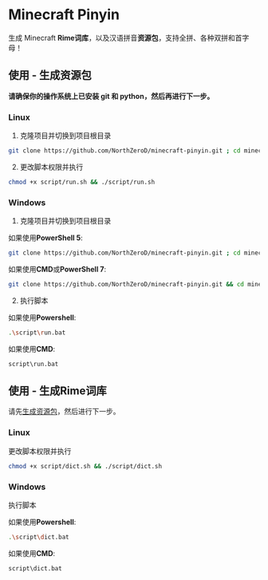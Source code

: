 # Minecraft Pinyin

生成 Minecraft **Rime词库**，以及汉语拼音**资源包**，支持全拼、各种双拼和首字母！

## 使用 - 生成资源包

**请确保你的操作系统上已安装 git 和 python，然后再进行下一步。**

### Linux

1. 克隆项目并切换到项目根目录

```bash
git clone https://github.com/NorthZeroD/minecraft-pinyin.git ; cd minecraft-pinyin
```

2. 更改脚本权限并执行

```bash
chmod +x script/run.sh && ./script/run.sh
```

### Windows

1. 克隆项目并切换到项目根目录

如果使用**PowerShell 5**:

```bash
git clone https://github.com/NorthZeroD/minecraft-pinyin.git ; cd minecraft-pinyin
```

如果使用**CMD**或**PowerShell 7**:

```bash
git clone https://github.com/NorthZeroD/minecraft-pinyin.git && cd minecraft-pinyin
```

2. 执行脚本

如果使用**Powershell**:

```bash
.\script\run.bat
```

如果使用**CMD**:

```bash
script\run.bat
```

## 使用 - 生成Rime词库

请先[生成资源包](#使用---生成资源包)，然后进行下一步。

### Linux

更改脚本权限并执行

```bash
chmod +x script/dict.sh && ./script/dict.sh
```

### Windows

执行脚本

如果使用**Powershell**:

```bash
.\script\dict.bat
```

如果使用**CMD**:

```bash
script\dict.bat
```
